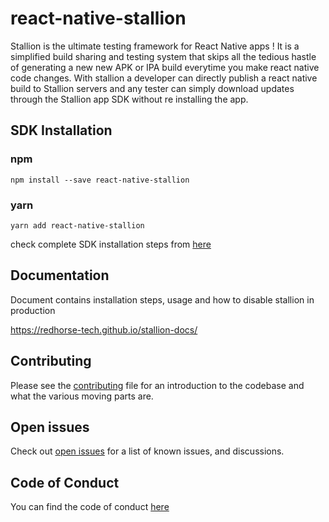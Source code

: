 # react-native-stallion
Stallion is the ultimate testing framework for React Native apps !
It is a simplified build sharing and testing system that skips all the tedious hastle of generating a new new APK or IPA build everytime you make react native code changes.
With stallion a developer can directly publish a react native build to Stallion servers and any tester can simply download updates through the Stallion app SDK without re installing the app.

## SDK Installation

### npm
```
npm install --save react-native-stallion
```

### yarn
```
yarn add react-native-stallion
```

check complete SDK installation steps from [here](https://docs.redhorse.tech/docs/install)

## Documentation
Document contains installation steps, usage and how to disable stallion in production

https://redhorse-tech.github.io/stallion-docs/

## Contributing

Please see the [contributing](./CONTRIBUTING.MD) file
for an introduction to the codebase and what the various moving parts are.

## Open issues

Check out [open issues](https://github.com/redhorse-tech/react-native-stallion/issues) for a list of known issues, and discussions.

## Code of Conduct

You can find the code of conduct [here](./CODE_OF_CONDUCT.md)